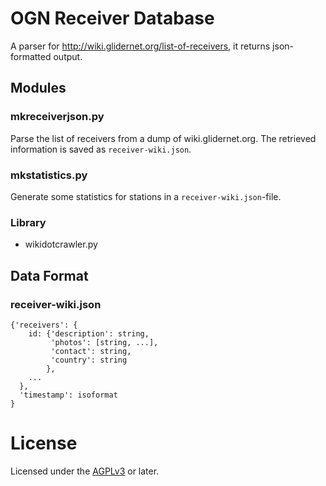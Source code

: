 # OGN Receiver Database

A parser for <http://wiki.glidernet.org/list-of-receivers>,
it returns json-formatted output.

## Modules
### mkreceiverjson.py
Parse the list of receivers from a dump of wiki.glidernet.org.
The retrieved information is saved as `receiver-wiki.json`.

### mkstatistics.py
Generate some statistics for stations in a `receiver-wiki.json`-file.

### Library
- wikidotcrawler.py

## Data Format
### receiver-wiki.json

```
{'receivers': {
    id: {'description': string,
         'photos': [string, ...],
         'contact': string,
         'country': string
        },
    ...
  },
  'timestamp': isoformat
}
```

# License

Licensed under the [AGPLv3](LICENSE) or later.
